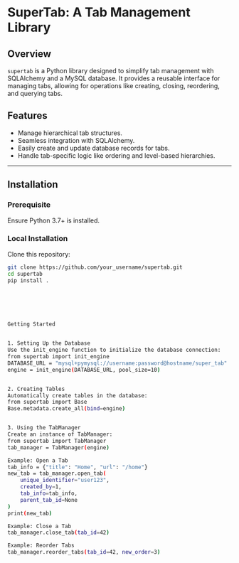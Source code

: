 # SuperTab: A Tab Management Library

## Overview
`supertab` is a Python library designed to simplify tab management with SQLAlchemy and a MySQL database. It provides a reusable interface for managing tabs, allowing for operations like creating, closing, reordering, and querying tabs.

## Features
- Manage hierarchical tab structures.
- Seamless integration with SQLAlchemy.
- Easily create and update database records for tabs.
- Handle tab-specific logic like ordering and level-based hierarchies.

---

## Installation

### Prerequisite
Ensure Python 3.7+ is installed.

### Local Installation
Clone this repository:
```bash
git clone https://github.com/your_username/supertab.git
cd supertab
pip install .






Getting Started


1. Setting Up the Database
Use the init_engine function to initialize the database connection:
from supertab import init_engine
DATABASE_URL = "mysql+pymysql://username:password@hostname/super_tab"
engine = init_engine(DATABASE_URL, pool_size=10)


2. Creating Tables
Automatically create tables in the database:
from supertab import Base
Base.metadata.create_all(bind=engine)


3. Using the TabManager
Create an instance of TabManager:
from supertab import TabManager
tab_manager = TabManager(engine)

Example: Open a Tab
tab_info = {"title": "Home", "url": "/home"}
new_tab = tab_manager.open_tab(
    unique_identifier="user123",
    created_by=1,
    tab_info=tab_info,
    parent_tab_id=None
)
print(new_tab)

Example: Close a Tab
tab_manager.close_tab(tab_id=42)

Example: Reorder Tabs
tab_manager.reorder_tabs(tab_id=42, new_order=3)
